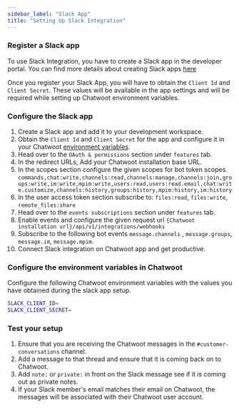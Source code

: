 ```yaml
---
sidebar_label: "Slack App"
title: "Setting Up Slack Integration"
---
```


### Register a Slack app

To use Slack Integration, you have to create a Slack app in the developer portal. You can find more details about creating Slack apps [here](https://api.slack.com/)

Once you register your Slack App, you will have to obtain the `Client Id` and `Client Secret`. These values will be available in the app settings and will be required while setting up Chatwoot environment variables.

### Configure the Slack app

1. Create a Slack app and add it to your development workspace.
2. Obtain the `Client Id` and `Client Secret` for the app and configure it in your Chatwoot [environment variables](/docs/self-hosted/configuration/environment-variables).
3. Head over to the `OAuth & permissions` section under `features` tab.
4. In the redirect URLs, Add your Chatwoot installation base URL.
5. In the scopes section configure the given scopes for bot token scopes. `commands,chat:write,channels:read,channels:manage,channels:join,groups:write,im:write,mpim:write,users:read,users:read.email,chat:write.customize,channels:history,groups:history,mpim:history,im:history`
6. In the user access token section subscribe to: `files:read`, `files:write`, `remote_files:share`
7. Head over to the `events subscriptions` section under `features` tab.
8. Enable events and configure the given request url `{Chatwoot installation url}/api/v1/integrations/webhooks`
9. Subscribe to the following bot events `message.channels` , `message.groups`, `message.im`, `message.mpim`.
10. Connect Slack integration on Chatwoot app and get productive.

### Configure the environment variables in Chatwoot

Configure the following Chatwoot environment variables with the values you have obtained during the slack app setup.

```bash
SLACK_CLIENT_ID=
SLACK_CLIENT_SECRET=
```

### Test your setup

1. Ensure that you are receiving the Chatwoot messages in the `#customer-conversations` channel.
2. Add a message to that thread and ensure that it is coming back on to Chatwoot.
3. Add `note:` or `private:` in front on the Slack message see if it is coming out as private notes.
4. If your Slack member's email matches their email on Chatwoot, the messages will be associated with their Chatwoot user account.
